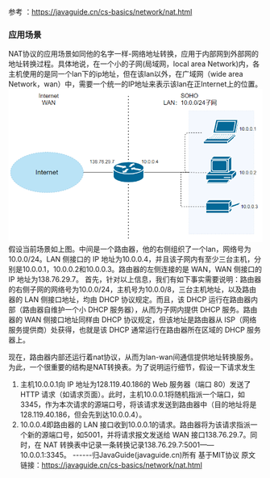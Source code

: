 参考 ：https://javaguide.cn/cs-basics/network/nat.html
### 应用场景
 NAT协议的应用场景如同他的名字一样-网络地址转换，应用于内部网到外部网的地址转换过程。具体地说，在一个小的子网(局域网，local area Network)内，各主机使用的是同一个lan下的ip地址，但在该lan以外，在广域网（wide area Network，wan）中，需要一个统一的IP地址来表示该lan在正Internet上的位置。
 ![](../../images/Pasted%20image%2020240122172251.png)
 假设当前场景如上图。中间是一个路由器，他的右侧组织了一个lan，网络号为10.0.0/24。LAN 侧接口的 IP 地址为10.0.0.4，并且该子网内有至少三台主机，分别是10.0.0.1，10.0.0.2和10.0.0.3。路由器的左侧连接的是 WAN，WAN 侧接口的 IP 地址为138.76.29.7。
 首先，针对以上信息，我们有如下事实需要说明：路由器的右侧子网的网络号为10.0.0/24，主机号为10.0.0/8，三台主机地址，以及路由器的 LAN 侧接口地址，均由 DHCP 协议规定。而且，该 DHCP 运行在路由器内部（路由器自维护一个小 DHCP 服务器），从而为子网内提供 DHCP 服务。路由器的 WAN 侧接口地址同样由 DHCP 协议规定，但该地址是路由器从 ISP（网络服务提供商）处获得，也就是该 DHCP 通常运行在路由器所在区域的 DHCP 服务器上。

现在，路由器内部还运行着nat协议，从而为lan-wan间通信提供地址转换服务。为此，一个很重要的结构是NAT转换表。为了说明运行细节，假设一下请求发生
1. 主机10.0.0.1向 IP 地址为128.119.40.186的 Web 服务器（端口 80）发送了 HTTP 请求（如请求页面）。此时，主机10.0.0.1将随机指派一个端口，如3345，作为本次请求的源端口号，将该请求发送到路由器中（目的地址将是128.119.40.186，但会先到达10.0.0.4）。
2. 10.0.0.4即路由器的 LAN 接口收到10.0.0.1的请求。路由器将为该请求指派一个新的源端口号，如5001，并将请求报文发送给 WAN 接口138.76.29.7。同时，在 NAT 转换表中记录一条转换记录138.76.29.7:5001——10.0.0.1:3345。
------归JavaGuide(javaguide.cn)所有
基于MIT协议
原文链接：https://javaguide.cn/cs-basics/network/nat.html